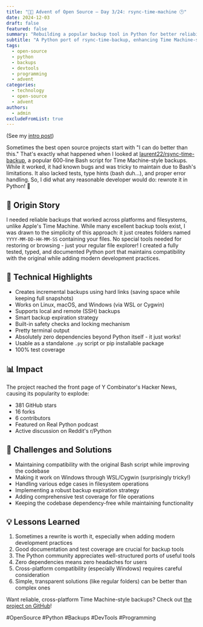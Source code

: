 ```yaml
---
title: "🎄🎁 Advent of Open Source – Day 3/24: rsync-time-machine 🕒"
date: 2024-12-03
draft: false
featured: false
summary: "Rebuilding a popular backup tool in Python for better reliability and cross-platform compatibility."
subtitle: "A Python port of rsync-time-backup, enhancing Time Machine-style backups."
tags:
  - open-source
  - python
  - backups
  - devtools
  - programming
  - advent
categories:
  - technology
  - open-source
  - advent
authors:
  - admin
excludeFromList: true
---
```


(See my [intro post](https://www.linkedin.com/posts/basnijholt_advent-of-open-source-celebrating-activity-7269075513002909697-M89J))

Sometimes the best open source projects start with "I can do better than this." That's exactly what happened when I looked at [laurent22/rsync-time-backup](https://github.com/laurent22/rsync-time-backup), a popular 600-line Bash script for Time Machine-style backups. While it worked, it had known bugs and was tricky to maintain due to Bash's limitations. It also lacked tests, type hints (bash duh...), and proper error handling. So, I did what any reasonable developer would do: rewrote it in Python! 🐍

## 📖 Origin Story

I needed reliable backups that worked across platforms and filesystems, unlike Apple's Time Machine. While many excellent backup tools exist, I was drawn to the simplicity of this approach: it just creates folders named `YYYY-MM-DD-HH-MM-SS` containing your files. No special tools needed for restoring or browsing - just your regular file explorer! I created a fully tested, typed, and documented Python port that maintains compatibility with the original while adding modern development practices.

## 🔧 Technical Highlights

- Creates incremental backups using hard links (saving space while keeping full snapshots)
- Works on Linux, macOS, and Windows (via WSL or Cygwin)
- Supports local and remote (SSH) backups
- Smart backup expiration strategy
- Built-in safety checks and locking mechanism
- Pretty terminal output
- Absolutely zero dependencies beyond Python itself - it just works!
- Usable as a standalone `.py` script or pip installable package
- 100% test coverage

## 📊 Impact

The project reached the front page of Y Combinator's Hacker News, causing its popularity to explode:

- 381 GitHub stars
- 16 forks
- 6 contributors
- Featured on Real Python podcast
- Active discussion on Reddit's r/Python

## 🎯 Challenges and Solutions

- Maintaining compatibility with the original Bash script while improving the codebase
- Making it work on Windows through WSL/Cygwin (surprisingly tricky!)
- Handling various edge cases in filesystem operations
- Implementing a robust backup expiration strategy
- Adding comprehensive test coverage for file operations
- Keeping the codebase dependency-free while maintaining functionality

## 💡 Lessons Learned

1. Sometimes a rewrite is worth it, especially when adding modern development practices
2. Good documentation and test coverage are crucial for backup tools
3. The Python community appreciates well-structured ports of useful tools
4. Zero dependencies means zero headaches for users
5. Cross-platform compatibility (especially Windows) requires careful consideration
6. Simple, transparent solutions (like regular folders) can be better than complex ones

Want reliable, cross-platform Time Machine-style backups? Check out [the project on GitHub](https://github.com/basnijholt/rsync-time-machine.py)!

#OpenSource #Python #Backups #DevTools #Programming

